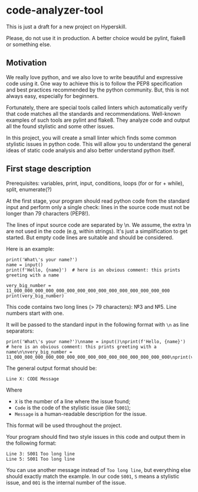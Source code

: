 # code-analyzer-tool
This is just a draft for a new project on Hyperskill.

Please, do not use it in production. A better choice would be pylint, flake8 or something else.

## Motivation

We really love python, and we also love to write beautiful and expressive code using it. 
One way to achieve this is to follow the PEP8 specification and best practices recommended by the python community.
But, this is not always easy, especially for beginners.

Fortunately, there are special tools called linters which automatically verify that code matches all the standards 
and recommendations. Well-known examples of such tools are pylint and flake8. 
They analyze code and output all the found stylistic and some other issues.

In this project, you will create a small linter which finds some common stylistic issues in python code.
This will allow you to understand the general ideas of static code analysis and also better understand python itself.

## First stage description

Prerequisites: variables, print, input, conditions, loops (for or for + while), split, enumerate(?) 

At the first stage, your program should read python code from the standard input 
and perform only a single check: lines in the source code must not be longer than 79 characters (PEP8!).

The lines of input source code are separated by \n. We assume, the extra \n are not used in the code (e.g, within strings).
It's just a simplification to get started. But empty code lines are suitable and should be considered. 

Here is an example:
```
print('What\'s your name?')
name = input()
print(f'Hello, {name}')  # here is an obvious comment: this prints greeting with a name

very_big_number = 11_000_000_000_000_000_000_000_000_000_000_000_000_000_000_000
print(very_big_number)
```

This code contains two long lines (> 79 characters): №3 and №5. Line numbers start with one.

It will be passed to the standard input in the following format with `\n` as line separators:
```
print('What\'s your name?')\nname = input()\nprint(f'Hello, {name}')  # here is an obvious comment: this prints greeting with a name\n\nvery_big_number = 11_000_000_000_000_000_000_000_000_000_000_000_000_000_000_000\nprint(very_big_number)
```

The general output format should be:
```
Line X: CODE Message 
```
Where 
- `X` is the number of a line where the issue found;
- `Code` is the code of the stylistic issue (like `S001`);
- `Message` is a human-readable description for the issue.

This format will be used throughout the project.

Your program should find two style issues in this code and output them in the following format:
```
Line 3: S001 Too long line
Line 5: S001 Too long line
```
You can use another message instead of `Too long line`, but everything else should exactly match the example.
In our code `S001`, `S` means a stylistic issue, and `001` is the internal number of the issue.
